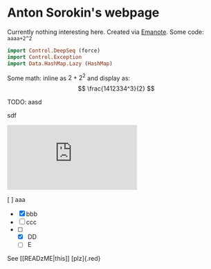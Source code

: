 # Anton Sorokin's webpage

Currently nothing interesting here. Created via [Emanote]. Some code: `aaaa+2^2`
```haskell
import Control.DeepSeq (force)
import Control.Exception
import Data.HashMap.Lazy (HashMap)
```

Some math: inline as $2+2^2$ and display as:
$$
\frac{1412334^3}{2}
$$

TODO:
aasd

sdf

<iframe  src="https://www.youtube.com/embed/ppC0IFbde1Q" title="YouTube video player" frameborder="0" allow="accelerometer; autoplay; clipboard-write; encrypted-media; gyroscope; picture-in-picture" allowfullscreen></iframe>

[ ] aaa
- [x] bbb
- [ ] ccc
- [ ]
  - [x] DD
  - [ ] E

See [[READzME|this]] [plz]{.red}

[Emanote]:https://emanote.srid.ca/
